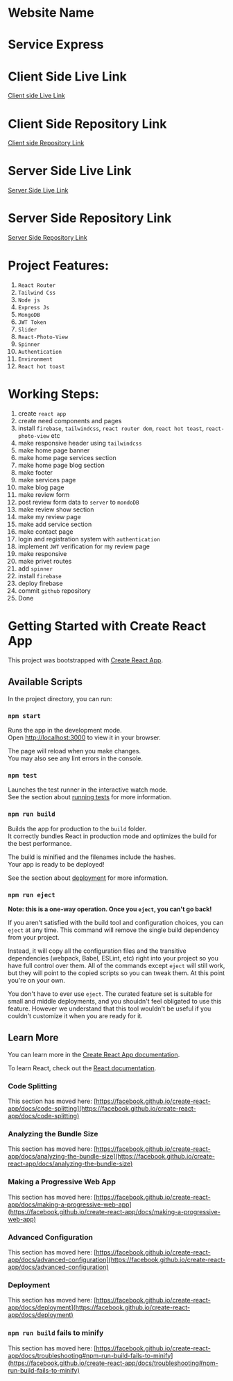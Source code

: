 # Website Name
# Service Express

# Client Side Live Link
[Client side Live Link](https://assignment-11-39630.web.app)

# Client Side Repository Link
[Client side Repository Link](https://github.com/Porgramming-Hero-web-course/b6a11-service-review-client-side-freelancershijan)

# Server Side Live Link
[Server Side Live Link]( https://assignment-11-server-phi.vercel.app)

# Server Side Repository Link
[Server Side Repository Link]( https://github.com/Porgramming-Hero-web-course/b6a11-service-review-server-side-freelancershijan)


# Project Features:
1. `React Router`
2. `Tailwind Css`
3. `Node js`
4. `Express Js`
5. `MongoDB`
6. `JWT Token`
7. `Slider`
8. `React-Photo-View`
9. `Spinner`
10. `Authentication`
11. `Environment`
12. `React hot toast`


# Working Steps:

1. create `react app`
2. create need components and pages
3. install `firebase`, `tailwindcss`, `react router dom`, `react hot toast`, `react-photo-view` etc
4. make responsive header using `tailwindcss`
5. make home page banner
6. make home page services section
7. make home page blog section
8. make footer
9. make services page
10. make blog page
11. make review form
12. post review form data to `server` to `mondoDB`
13. make review show section
14. make my review page
15. make add service section
16. make contact page
17. login and registration system with `authentication`
18. implement `JWT` verification for my review page
19. make responsive
20. make privet routes
21. add `spinner`
22. install `firebase`
23. deploy firebase
24. commit `github` repository
25. Done






# Getting Started with Create React App

This project was bootstrapped with [Create React App](https://github.com/facebook/create-react-app).

## Available Scripts

In the project directory, you can run:

### `npm start`

Runs the app in the development mode.\
Open [http://localhost:3000](http://localhost:3000) to view it in your browser.

The page will reload when you make changes.\
You may also see any lint errors in the console.

### `npm test`

Launches the test runner in the interactive watch mode.\
See the section about [running tests](https://facebook.github.io/create-react-app/docs/running-tests) for more information.

### `npm run build`

Builds the app for production to the `build` folder.\
It correctly bundles React in production mode and optimizes the build for the best performance.

The build is minified and the filenames include the hashes.\
Your app is ready to be deployed!

See the section about [deployment](https://facebook.github.io/create-react-app/docs/deployment) for more information.

### `npm run eject`

**Note: this is a one-way operation. Once you `eject`, you can't go back!**

If you aren't satisfied with the build tool and configuration choices, you can `eject` at any time. This command will remove the single build dependency from your project.

Instead, it will copy all the configuration files and the transitive dependencies (webpack, Babel, ESLint, etc) right into your project so you have full control over them. All of the commands except `eject` will still work, but they will point to the copied scripts so you can tweak them. At this point you're on your own.

You don't have to ever use `eject`. The curated feature set is suitable for small and middle deployments, and you shouldn't feel obligated to use this feature. However we understand that this tool wouldn't be useful if you couldn't customize it when you are ready for it.

## Learn More

You can learn more in the [Create React App documentation](https://facebook.github.io/create-react-app/docs/getting-started).

To learn React, check out the [React documentation](https://reactjs.org/).

### Code Splitting

This section has moved here: [https://facebook.github.io/create-react-app/docs/code-splitting](https://facebook.github.io/create-react-app/docs/code-splitting)

### Analyzing the Bundle Size

This section has moved here: [https://facebook.github.io/create-react-app/docs/analyzing-the-bundle-size](https://facebook.github.io/create-react-app/docs/analyzing-the-bundle-size)

### Making a Progressive Web App

This section has moved here: [https://facebook.github.io/create-react-app/docs/making-a-progressive-web-app](https://facebook.github.io/create-react-app/docs/making-a-progressive-web-app)

### Advanced Configuration

This section has moved here: [https://facebook.github.io/create-react-app/docs/advanced-configuration](https://facebook.github.io/create-react-app/docs/advanced-configuration)

### Deployment

This section has moved here: [https://facebook.github.io/create-react-app/docs/deployment](https://facebook.github.io/create-react-app/docs/deployment)

### `npm run build` fails to minify

This section has moved here: [https://facebook.github.io/create-react-app/docs/troubleshooting#npm-run-build-fails-to-minify](https://facebook.github.io/create-react-app/docs/troubleshooting#npm-run-build-fails-to-minify)
